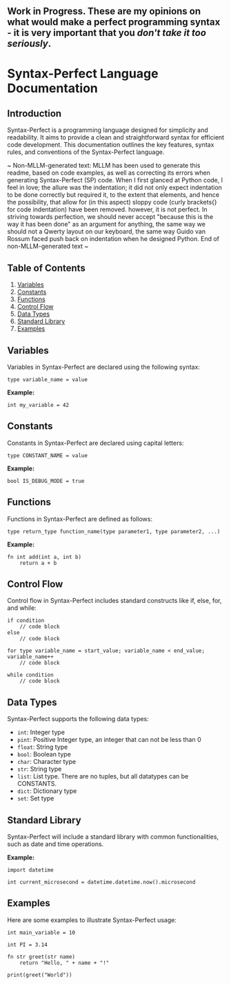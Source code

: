 ## Work in Progress. These are my opinions on what would make a perfect programming syntax - it is very important that you *don't take it too seriously*.

# Syntax-Perfect Language Documentation

## Introduction

Syntax-Perfect is a programming language designed for simplicity and readability. It aims to provide a clean and straightforward syntax for efficient code development. This documentation outlines the key features, syntax rules, and conventions of the Syntax-Perfect language.

~ Non-MLLM-generated text: MLLM has been used to generate this readme, based on code examples, as well as correcting its errors when generating Syntax-Perfect (SP) code. When I first glanced at Python code, I feel in love; the allure was the indentation; it did not only expect indentation to be done correctly but required it, to the extent that elements, and hence the possibility, that allow for (in this aspect) sloppy code (curly brackets{} for code indentation) have been removed. however, it is not perfect. In striving towards perfection, we should never accept "because this is the way it has been done" as an argument for anything, the same way we should not a Qwerty layout on our keyboard, the same way Guido van Rossum faced push back on indentation when he designed Python. End of non-MLLM-generated text ~

## Table of Contents

1. [Variables](#variables)
2. [Constants](#constants)
3. [Functions](#functions)
4. [Control Flow](#control-flow)
5. [Data Types](#data-types)
6. [Standard Library](#standard-library)
7. [Examples](#examples)

## Variables

Variables in Syntax-Perfect are declared using the following syntax:

```syntax-perfect
type variable_name = value
```

**Example:**

```syntax
int my_variable = 42
```

## Constants

Constants in Syntax-Perfect are declared using capital letters:

```syntax
type CONSTANT_NAME = value
```

**Example:**

```syntax
bool IS_DEBUG_MODE = true
```

## Functions

Functions in Syntax-Perfect are defined as follows:

```syntax
type return_type function_name(type parameter1, type parameter2, ...)
```

**Example:**

```syntax
fn int add(int a, int b)
    return a + b
```

## Control Flow

Control flow in Syntax-Perfect includes standard constructs like if, else, for, and while:

```syntax
if condition
    // code block
else
    // code block
```

```syntax
for type variable_name = start_value; variable_name < end_value; variable_name++
    // code block
```

```syntax
while condition
    // code block
```

## Data Types

Syntax-Perfect supports the following data types:

- `int`: Integer type
- `pint`: Positive Integer type, an integer that can not be less than 0
- `float`: String type
- `bool`: Boolean type
- `char`: Character type
- `str`: String type
- `list`: List type. There are no tuples, but all datatypes can be CONSTANTS.
- `dict`: Dictionary type
- `set`: Set type

## Standard Library

Syntax-Perfect will include a standard library with common functionalities, such as date and time operations.

**Example:**

```syntax
import datetime

int current_microsecond = datetime.datetime.now().microsecond
```

## Examples

Here are some examples to illustrate Syntax-Perfect usage:

```syntax
int main_variable = 10

int PI = 3.14

fn str greet(str name)
    return "Hello, " + name + "!"

print(greet("World"))
```

